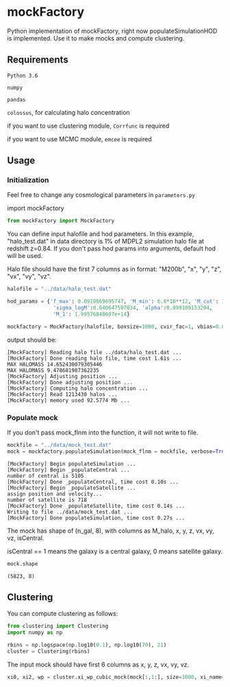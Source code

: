 # mockFactory
Python implementation of mockFactory, right now populateSimulationHOD is implemented. Use it to make mocks and compute clustering.

## Requirements
`Python 3.6`

`numpy`

`pandas`

`colossus`, for calculating halo concentration

if you want to use clustering module, `Corrfunc` is required

if you want to use MCMC module, `emcee` is required

## Usage
### Initialization
Feel free to change any cosmological parameters in `parameters.py`

import mockFactory
```python
from mockFactory import MockFactory
```
You can define input halofile and hod parameters. In this example, "halo_test.dat" in data directory is 1% of MDPL2 simulation halo file at redshift z=0.84. If you don't pass hod params into arguments, default hod will be used.

Halo file should have the first 7 columns as in format: "M200b", "x", "y", "z", "vx", "vy", "vz".
```python
halofile = "../data/halo_test.dat"

hod_params = {'f_max': 0.0919869695747, 'M_min': 6.8*10**12, 'M_cut': 1.45690882049e+12, 
               'sigma_logM':0.640647507034, 'alpha':0.899309153294, 
               'M_1': 1.99576840607e+14}

mockfactory = MockFactory(halofile, boxsize=1000, cvir_fac=1, vbias=0.8, hod_parameters=hod_params)
```
output should be:
```
[MockFactory] Reading halo file ../data/halo_test.dat ...
[MockFactory] Done reading halo file, time cost 1.61s ...
MAX HALOMASS 14.652430079305446
MAX HALOMASS 9.478681907362235
[MockFactory] Adjusting position ...
[MockFactory] Done adjusting position ...
[MockFactory] Computing halo concentration ...
[MockFactory] Read 1213430 halos ...
[MockFactory] memory used 92.5774 Mb ...
```
### Populate mock
If you don't pass mock_flnm into the function, it will not write to file.
```python
mockfile = "../data/mock_test.dat"
mock = mockfactory.populateSimulation(mock_flnm = mockfile, verbose=True)
```
```
[MockFactory] Begin populateSimulation ...
[MockFactory] Begin _populateCentral ...
number of central is 5105
[MockFactory] Done _populateCentral, time cost 0.10s ...
[MockFactory] Begin _populateSatellite ...
assign position and velocity...
number of satellite is 718
[MockFactory] Done _populateSatellite, time cost 0.14s ...
Writing to file ../data/mock_test.dat ...
[MockFactory] Done populateSimulation, time cost 0.27s ...
```
The mock has shape of (n_gal, 8), with columns as M_halo, x, y, z, vx, vy, vz, isCentral.

isCentral == 1 means the galaxy is a central galaxy, 0 means satellite galaxy.
```python
mock.shape
```
```
(5823, 8)
```

## Clustering
You can compute clustering as follows:
```python
from clustering import Clustering
import numpy as np

rbins = np.logspace(np.log10(0.1), np.log10(70), 21)
cluster = Clustering(rbins)
```
The input mock should have first 6 columns as x, y, z, vx, vy, vz.
```python
xi0, xi2, wp = cluster.xi_wp_cubic_mock(mock[:,1:], size=1000, xi_name="../data/xi.dat", wp_name="../data/wp.dat", verbose=True)
```

